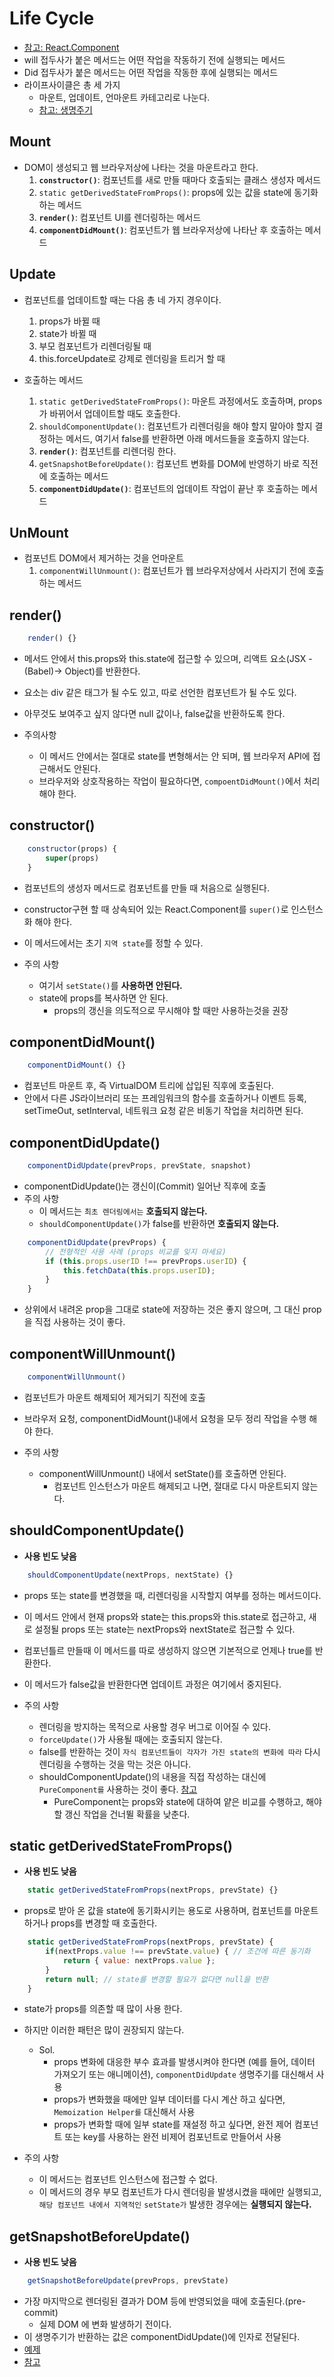 # Life Cycle

- [참고: React.Component](https://ko.reactjs.org/docs/react-component.html)
- will 접두사가 붙은 메서드는 어떤 작업을 작동하기 전에 실행되는 메서드
- Did 접두사가 붙은 메서드는 어떤 작업을 작동한 후에 실행되는 메서드
- 라이프사이클은 총 세 가지
  - 마운트, 업데이트, 언마운트 카테고리로 나눈다.
  - [참고: 생명주기](http://projects.wojtekmaj.pl/react-lifecycle-methods-diagram/)

## Mount

- DOM이 생성되고 웹 브라우저상에 나타는 것을 마운트라고 한다.
  1. **`constructor()`**: 컴포넌트를 새로 만들 때마다 호출되는 클래스 생성자 메서드
  2. `static getDerivedStateFromProps()`: props에 있는 값을 state에 동기화하는 메서드
  3. **`render()`**: 컴포넌트 UI를 렌더링하는 메서드
  4. **`componentDidMount()`**: 컴포넌트가 웹 브라우저상에 나타난 후 호출하는 메서드

## Update

- 컴포넌트를 업데이트할 때는 다음 총 네 가지 경우이다.
  1. props가 바뀔 때
  2. state가 바뀔 때
  3. 부모 컴포넌트가 리렌더링될 때
  4. this.forceUpdate로 강제로 렌더링을 트리거 할 때

- 호출하는 메서드
  1. `static getDerivedStateFromProps()`: 마운트 과정에서도 호출하며, props가 바뀌어서 업데이트할 때도 호출한다.
  2. `shouldComponentUpdate()`: 컴포넌트가 리렌더링을 해야 할지 말아야 할지 결정하는 메서드, 여기서 false를 반환하면 아래 메서드들을 호출하지 않는다.
  3. **`render()`**: 컴포넌트를 리렌더링 한다. 
  4. `getSnapshotBeforeUpdate()`: 컴포넌트 변화를 DOM에 반영하기 바로 직전에 호출하는 메서드
  5. **`componentDidUpdate()`**: 컴포넌트의 업데이트 작업이 끝난 후 호출하는 메서드

## UnMount

- 컴포넌트 DOM에서 제거하는 것을 언마운트
  1. `componentWillUnmount()`: 컴포넌트가 웹 브라우저상에서 사라지기 전에 호출하는 메서드

## render()

```js
    render() {}
```

- 메서드 안에서 this.props와 this.state에 접근할 수 있으며, 리액트 요소(JSX -(Babel)-> Object)를 반환한다.
- 요소는 div 같은 태그가 될 수도 있고, 따로 선언한 컴포넌트가 될 수도 있다.
- 아무것도 보여주고 싶지 않다면 null 값이나, false값을 반환하도록 한다.

- 주의사항 
  - 이 메서드 안에서는 절대로 state를 변형해서는 안 되며, 웹 브라우저 API에 접근해서도 안된다.
  - 브라우저와 상호작용하는 작업이 필요하다면, `compoentDidMount()`에서 처리해야 한다.

## constructor()

```js
    constructor(props) {
        super(props)
    }
```

- 컴포넌트의 생성자 메서드로 컴포넌트를 만들 때 처음으로 실행된다.
- constructor구현 할 때 상속되어 있는 React.Component를 `super()`로 인스턴스화 해야 한다.
- 이 메서드에서는 초기 `지역 state`를 정할 수 있다.

- 주의 사항
  - 여기서 `setState()`를 **사용하면 안된다.**
  - state에 props를 복사하면 안 된다.
    - props의 갱신을 의도적으로 무시해야 할 때만 사용하는것을 권장

## componentDidMount()

```js
    componentDidMount() {}
```

- 컴포넌트 마운트 후, 즉 VirtualDOM 트리에 삽입된 직후에 호출된다.
- 안에서 다른 JS라이브러리 또는 프레임워크의 함수를 호출하거나 이벤트 등록, setTimeOut, setInterval, 네트워크 요청 같은 비동기 작업을 처리하면 된다.

## componentDidUpdate()

```js
    componentDidUpdate(prevProps, prevState, snapshot)
```

- componentDidUpdate()는 갱신이(Commit) 일어난 직후에 호출
- 주의 사항
  - 이 메서드는 `최초 렌더링에서는` **호출되지 않는다.**
  - `shouldComponentUpdate()`가 false를 반환하면 **호출되지 않는다.**

```js
    componentDidUpdate(prevProps) {
        // 전형적인 사용 사례 (props 비교를 잊지 마세요)
        if (this.props.userID !== prevProps.userID) {
            this.fetchData(this.props.userID);
        }
    }
```

- 상위에서 내려온 prop을 그대로 state에 저장하는 것은 좋지 않으며, 그 대신 prop을 직접 사용하는 것이 좋다. 

## componentWillUnmount()

```js
    componentWillUnmount()
```

- 컴포넌트가 마운트 해제되어 제거되기 직전에 호출
- 브라우저 요청, componentDidMount()내에서 요청을 모두 정리 작업을 수행 해야 한다.

- 주의 사항
  - componentWillUnmount() 내에서 setState()를 호출하면 안된다.
    - 컴포넌트 인스턴스가 마운트 해제되고 나면, 절대로 다시 마운트되지 않는다.


## shouldComponentUpdate()

- **사용 빈도 낮음**

```js
    shouldComponentUpdate(nextProps, nextState) {}
```

- props 또는 state를 변경했을 때, 리렌더링을 시작할지 여부를 정하는 메서드이다.
- 이 메서드 안에서 현재 props와 state는 this.props와 this.state로 접근하고, 새로 설정될 props 또는 state는 nextProps와 nextState로 접근할 수 있다.
- 컴포넌틀르 만들때 이 메서드를 따로 생성하지 않으면 기본적으로 언제나 true를 반환한다.
- 이 메서드가 false값을 반환한다면 업데이트 과정은 여기에서 중지된다.

- 주의 사항
  - 렌더링을 방지하는 목적으로 사용할 경우 버그로 이어질 수 있다.
  - `forceUpdate()`가 사용될 때에는 호출되지 않는다.
  - false를 반환하는 것이 `자식 컴포넌트들이 각자가 가진 state의 변화에 따라` 다시 렌더링을 수행하는 것을 막는 것은 아니다.
  - shouldComponentUpdate()의 내용을 직접 작성하는 대신에 `PureComponent를` 사용하는 것이 좋다. [참고](https://ko.reactjs.org/docs/react-api.html#reactpurecomponent)
    - PureComponent는 props와 state에 대하여 얕은 비교를 수행하고, 해야 할 갱신 작업을 건너뛸 확률을 낮춘다.

## static getDerivedStateFromProps()

- **사용 빈도 낮음**

```js
    static getDerivedStateFromProps(nextProps, prevState) {}
```

- props로 받아 온 값을 state에 동기화시키는 용도로 사용하며, 컴포넌트를 마운트하거나 props를 변경할 때 호출한다.

```js
    static getDerivedStateFromProps(nextProps, prevState) {
        if(nextProps.value !== prevState.value) { // 조건에 따른 동기화
            return { value: nextProps.value };
        }
        return null; // state를 변경할 필요가 없다면 null을 반환
    }
```

- state가 props를 의존할 때 많이 사용 한다.
- 하지만 이러한 패턴은 많이 권장되지 않는다.
  - Sol.
    - props 변화에 대응한 부수 효과를 발생시켜야 한다면 (예를 들어, 데이터 가져오기 또는 애니메이션), `componentDidUpdate` 생명주기를 대신해서 사용
    - props가 변화했을 때에만 일부 데이터를 다시 계산 하고 싶다면, `Memoization Helper를` 대신해서 사용
    - props가 변화할 때에 일부 state를 재설정 하고 싶다면, 완전 제어 컴포넌트 또는 key를 사용하는 완전 비제어 컴포넌트로 만들어서 사용

- 주의 사항
  - 이 메서드는 컴포넌트 인스턴스에 접근할 수 없다. 
  - 이 메서드의 경우 부모 컴포넌트가 다시 렌더링을 발생시켰을 때에만 실행되고, `해당 컴포넌트 내에서 지역적인` `setState가` 발생한 경우에는 **실행되지 않는다.**

## getSnapshotBeforeUpdate()

- **사용 빈도 낮음**

```js
    getSnapshotBeforeUpdate(prevProps, prevState)
```

- 가장 마지막으로 렌더링된 결과가 DOM 등에 반영되었을 때에 호출된다.(pre-commit)
  - 실제 DOM 에 변화 발생하기 전이다.
- 이 생명주기가 반환하는 값은 componentDidUpdate()에 인자로 전달된다.
- [예제](https://codesandbox.io/s/484zvr87ow?file=/src/ScrollBox.js)
- [참고](https://ko.reactjs.org/docs/react-component.html#getsnapshotbeforeupdate)